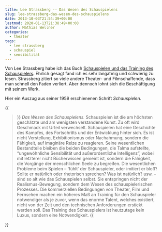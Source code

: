 ```yaml
---
title: Lee Strassberg -- Das Wesen des Schauspielens
slug: lee-strassberg-das-wesen-des-schauspielens
date: 2013-10-03T21:54:39+00:00
lastmod: 2020-01-13T21:38:49+00:00
author: Mathias Wellner
categories:
  - theater
tags:
  - lee strassberg
  - schauspiel
  - sensibilität
---
```

Von Lee Strassberg habe ich das Buch [Schauspielen und das Training des Schauspielers](https://www.alexander-verlag.com/programm/titel/168-schauspielen-und-das-training-des-schauspielers.html). Ehrlich gesagt fand ich es sehr langatmig und schwierig zu lesen. Strassberg zitiert so viele andere Theater- und Filmschaffende, dass man schnell den Faden verliert. Aber dennoch lohnt sich die Beschäftigung mit seinem Werk. 
<!--more-->

Hier ein Auszug aus seiner 1959 erschienenen Schrift _Schauspielen_. 

{{<blockquote>}}
<em>Das Wesen des Schauspielens.</em> Schauspielen ist die am höchsten geschätzte und am wenigsten verstandene Kunst. Zu oft wird Geschmack mit Urteil verwechselt. Schauspielen hat eine Geschichte des Kampfes, des Fortschritts und der Entwicklung hinter sich. Es ist nicht Verstellung, Exhibitionismus oder Nachahmung, sondern die Fähigkeit, auf imaginäre Reize zu reagieren. Seine wesentlichen Bestandteile bleiben die beiden Bedingungen, die Talma aufstellte, &#8220;ungewöhnliche Sensibilität und außerordentliche Intelligenz&#8221;, wobei mit letzterer nicht Bücherwissen gemeint ist, sondern die Fähigkeit, die Vorgänge der menschlichen Seele zu begreifen. Die wesentlichen Probleme beim Spielen &ndash; &#8216;fühlt&#8217; der Schauspieler, oder imitiert er bloß? Sollte er natürlich oder rhetorisch sprechen? Was ist natürlich? usw. &ndash; sind so alt wie das Schauspielen selbst. Sie entspringen nicht der Realismus-Bewegung, sondern dem Wesen des schauspielerischen Prozesses. Die kommerziellen Bedingungen von Theater, Film und Fernsehen machen ein höheres Maß an Training für den Schauspieler notwendiger als je zuvor, wenn das enorme Talent, welches existiert, nicht von der Zeit und den technischen Anforderungen erstickt werden soll. Das Training des Schauspielers ist heutzutage kein Luxus, sondern eine Notwendigkeit.
{{</blockquote>}}

